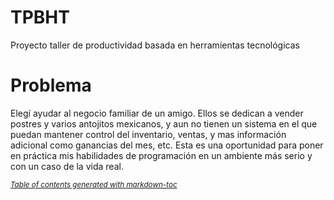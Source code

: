 # TPBHT
Proyecto taller de productividad basada en herramientas tecnológicas

# Problema
Elegí ayudar al negocio familiar de un amigo. Ellos se dedican a vender postres y varios antojitos mexicanos, y aun no tienen un sistema en el que puedan mantener control del inventario, ventas, y mas información adicional como ganancias del mes, etc.
Esta es una oportunidad para poner en práctica mis habilidades de programación en un ambiente más serio y con un caso de la vida real.



<small><i><a href='http://ecotrust-canada.github.io/markdown-toc/'>Table of contents generated with markdown-toc</a></i></small>

